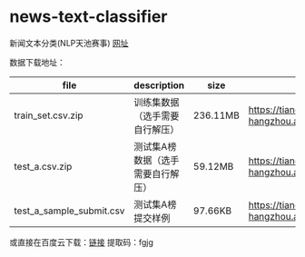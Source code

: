 # news-text-classifier
新闻文本分类(NLP天池赛事)  [网址](https://tianchi.aliyun.com/competition/entrance/531810/information)

数据下载地址：

| file                     | description                       | size     | link                                                         |
| ------------------------ | --------------------------------- | -------- | ------------------------------------------------------------ |
| train_set.csv.zip        | 训练集数据（选手需要自行解压）    | 236.11MB | https://tianchi-competition.oss-cn-hangzhou.aliyuncs.com/531810/train_set.csv.zip |
| test_a.csv.zip           | 测试集A榜数据（选手需要自行解压） | 59.12MB  | https://tianchi-competition.oss-cn-hangzhou.aliyuncs.com/531810/test_a.csv.zip |
| test_a_sample_submit.csv | 测试集A榜提交样例                 | 97.66KB  | https://tianchi-competition.oss-cn-hangzhou.aliyuncs.com/531810/test_a_sample_submit.csv |

或直接在百度云下载：[链接](https://pan.baidu.com/s/1GLvCmZGbbzJAHtkkGfhGhQ)  提取码：fgjg

